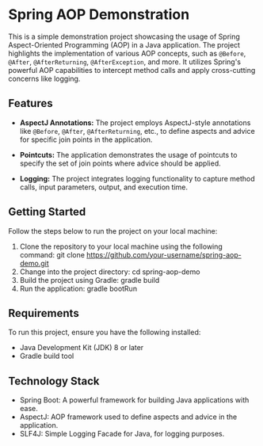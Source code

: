 # Spring AOP Demonstration

This is a simple demonstration project showcasing the usage of Spring Aspect-Oriented Programming (AOP) in a Java application. The project highlights the implementation of various AOP concepts, such as `@Before`, `@After`, `@AfterReturning`, `@AfterException`, and more. It utilizes Spring's powerful AOP capabilities to intercept method calls and apply cross-cutting concerns like logging.

## Features

- **AspectJ Annotations:** The project employs AspectJ-style annotations like `@Before`, `@After`, `@AfterReturning`, etc., to define aspects and advice for specific join points in the application.

- **Pointcuts:** The application demonstrates the usage of pointcuts to specify the set of join points where advice should be applied.

- **Logging:** The project integrates logging functionality to capture method calls, input parameters, output, and execution time.

## Getting Started

Follow the steps below to run the project on your local machine:

1. Clone the repository to your local machine using the following command:
git clone https://github.com/your-username/spring-aop-demo.git
2. Change into the project directory:
cd spring-aop-demo
3. Build the project using Gradle:
gradle build
4. Run the application:
gradle bootRun

## Requirements

To run this project, ensure you have the following installed:

- Java Development Kit (JDK) 8 or later
- Gradle build tool

## Technology Stack

- Spring Boot:  A powerful framework for building Java applications with ease.
- AspectJ:  AOP framework used to define aspects and advice in the application.
- SLF4J:  Simple Logging Facade for Java, for logging purposes.

